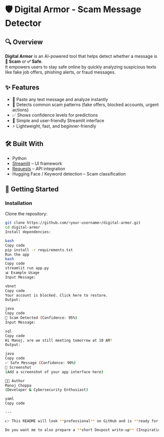 # 🛡️ Digital Armor - Scam Message Detector

## 🔍 Overview
**Digital Armor** is an AI-powered tool that helps detect whether a message is **🚨 Scam** or **✅ Safe**.  
It empowers users to stay safe online by quickly analyzing suspicious texts like fake job offers, phishing alerts, or fraud messages.

## ✨ Features
- 🔎 Paste any text message and analyze instantly  
- 🚨 Detects common scam patterns (fake offers, blocked accounts, urgent actions)  
- ✅ Shows confidence levels for predictions  
- 🎨 Simple and user-friendly Streamlit interface  
- ⚡ Lightweight, fast, and beginner-friendly  

## 🛠️ Built With
- Python  
- [Streamlit](https://streamlit.io/) – UI framework  
- [Requests](https://pypi.org/project/requests/) – API integration  
- Hugging Face / Keyword detection – Scam classification  

## 🚀 Getting Started

### Installation
Clone the repository:
```bash
git clone https://github.com/<your-username>/digital-armor.git
cd digital-armor
Install dependencies:

bash
Copy code
pip install -r requirements.txt
Run the app
bash
Copy code
streamlit run app.py
📊 Example Usage
Input Message:

vbnet
Copy code
Your account is blocked. Click here to restore.
Output:

java
Copy code
🚨 Scam Detected (Confidence: 95%)
Input Message:

sql
Copy code
Hi Manoj, are we still meeting tomorrow at 10 AM?
Output:

java
Copy code
✅ Safe Message (Confidence: 90%)
📸 Screenshot
(Add a screenshot of your app interface here)

👨‍💻 Author
Manoj Choppa
(Developer & Cybersecurity Enthusiast)

yaml
Copy code

---

👉 This README will look **professional** on GitHub and is **ready for hackathon submission**.  

Do you want me to also prepare a **short Devpost write-up** (Inspiration, How we built it
